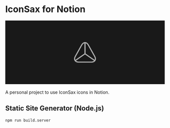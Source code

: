 # IconSax for Notion

![Banner](./Banner.png)

A personal project to use IconSax icons in Notion.

## Static Site Generator (Node.js)

```
npm run build.server
```
